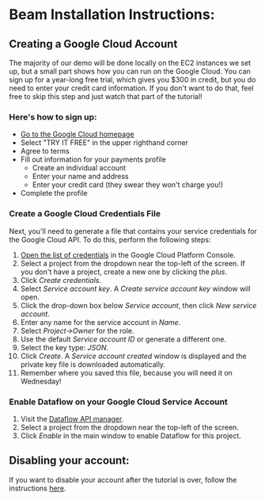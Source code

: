 # Beam Installation Instructions:

## Creating a Google Cloud Account 
The majority of our demo will be done locally on the EC2 instances we set up, but a small part shows how you can run on the Google Cloud.  You can sign up for a year-long free trial, which gives you $300 in credit, but you do need to enter your credit card information.  If you don't want to do that, feel free to skip this step and just watch that part of the tutorial! 

### Here's how to sign up: 

- [Go to the Google Cloud homepage](https://cloud.google.com/)
- Select "TRY IT FREE" in the upper righthand corner 
- Agree to terms 
- Fill out information for your payments profile
    - Create an individual account 
    - Enter your name and address 
    - Enter your credit card (they swear they won't charge you!)
- Complete the profile 

### Create a Google Cloud Credentials File

Next, you'll need to generate a file that contains your service credentials for the Google Cloud API.  To do this, perform the following steps:

1. [Open the list of credentials](https://console.cloud.google.com/apis/credentials) in the Google Cloud Platform Console.
2. Select a project from the dropdown near the top-left of the screen.  If you don't have a project, create a new one by clicking the *plus*.
3. Click *Create credentials*.
4. Select *Service account key*.  A _Create service account key_ window will open.
5. Click the drop-down box below _Service account_, then click *New service account*.
6. Enter any name for the service account in *Name*.
7. Select *Project->Owner* for the role.
8. Use the default *Service account ID* or generate a different one.
9. Select the key type: *JSON*.
10. Click *Create*.  A *Service account created* window is displayed and the private key file is downloaded automatically.
11. Remember where you saved this file, because you will need it on Wednesday!

### Enable Dataflow on your Google Cloud Service Account

1. Visit the [Dataflow API manager](https://console.developers.google.com/apis/api/dataflow.googleapis.com/overview).
2. Select a project from the dropdown near the top-left of the screen.
3. Click *Enable* in the main window to enable Dataflow for this project.

## Disabling your account:
If you want to disable your account after the tutorial is over, follow the instructions [here](
https://support.google.com/cloud/answer/6288653?hl=en).